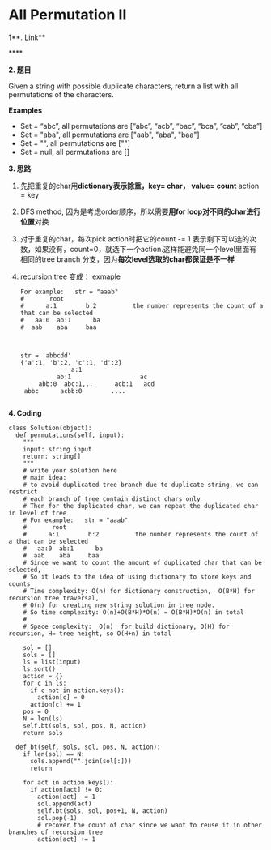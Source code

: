 # All Permutation II

1**. Link**

\*\*\*\*

**2. 题目**

Given a string with possible duplicate characters, return a list with all permutations of the characters.

**Examples**

* Set = “abc”, all permutations are \[“abc”, “acb”, “bac”, “bca”, “cab”, “cba”\]
* Set = "aba", all permutations are \["aab", "aba", "baa"\]
* Set = "", all permutations are \[""\]
* Set = null, all permutations are \[\]



**3. 思路**

1. 先把重复的char用**dictionary表示除重，key= char， value= count**  action = key
2. DFS method, 因为是考虑order顺序，所以需要**用for loop对不同的char进行位置**对换
3. 对于重复的char，每次pick action时把它的count -= 1 表示剩下可以选的次数，如果没有，count=0，就选下一个action.这样能避免同一个level里面有相同的tree branch 分支，因为**每次level选取的char都保证是不一样**
4. recursion tree 变成： exmaple

   ```text
   For example:   str = "aaab"
   #       root
   #      a:1        b:2          the number represents the count of a that can be selected
   #   aa:0  ab:1      ba     
   #  aab    aba     baa   



   str = 'abbcdd'
   {'a':1, 'b':2, 'c':1, 'd':2}
                 a:1
             ab:1                   ac
        abb:0  abc:1,..      acb:1   acd
    abbc      acbb:0        ....
 
   ```

**4. Coding**

```text
class Solution(object):
  def permutations(self, input):
    """
    input: string input
    return: string[]
    """
    # write your solution here
    # main idea:
    # to avoid duplicated tree branch due to duplicate string, we can restrict
    # each branch of tree contain distinct chars only
    # Then for the duplicated char, we can repeat the duplicated char in level of tree
    # For example:   str = "aaab"
    #       root
    #      a:1        b:2          the number represents the count of a that can be selected
    #   aa:0  ab:1      ba     
    #  aab    aba     baa   
    # Since we want to count the amount of duplicated char that can be selected, 
    # So it leads to the idea of using dictionary to store keys and counts
    # Time complexity: O(n) for dictionary construction,  O(B*H) for recursion tree traversal, 
    # O(n) for creating new string solution in tree node. 
    # So time complexity: O(n)+O(B*H)*O(n) = O(B*H)*O(n) in total
    # 
    # Space complexity:  O(n)  for build dictionary, O(H) for recursion, H= tree height, so O(H+n) in total

    sol = []
    sols = []
    ls = list(input)
    ls.sort()
    action = {}
    for c in ls:
      if c not in action.keys():
        action[c] = 0
      action[c] += 1
    pos = 0
    N = len(ls)
    self.bt(sols, sol, pos, N, action)
    return sols

  def bt(self, sols, sol, pos, N, action):
    if len(sol) == N:
      sols.append("".join(sol[:]))
      return

    for act in action.keys():
      if action[act] != 0:
        action[act] -= 1
        sol.append(act)
        self.bt(sols, sol, pos+1, N, action) 
        sol.pop(-1)
        # recover the count of char since we want to reuse it in other branches of recursion tree
        action[act] += 1
```













